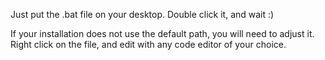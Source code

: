 Just put the .bat file on your desktop. 
Double click it, and wait :)

If your installation does not use the default path, you will need to adjust it. 
Right click on the file, and edit with any code editor of your choice. 
